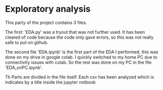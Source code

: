 # Exploratory analysis
This party of the project contains 3 files.

The first: 'EDA.py' was a tryout that was not further used.
It has been cleared of code because the code only gave errors, so this was not really safe to put on github.

The second file 'EDA.ipynb' is the first part of the EDA I performed, this was done on my drive in google colab. I quickly switched to my home PC
due to connectivity issues with colab. So the rest was done on my PC in the file 'EDA_onPC.ipynb'.

Th Parts are divided in the file itself. Each csv has been analyzed which is indicates by a title inside the jupyter notbook 

